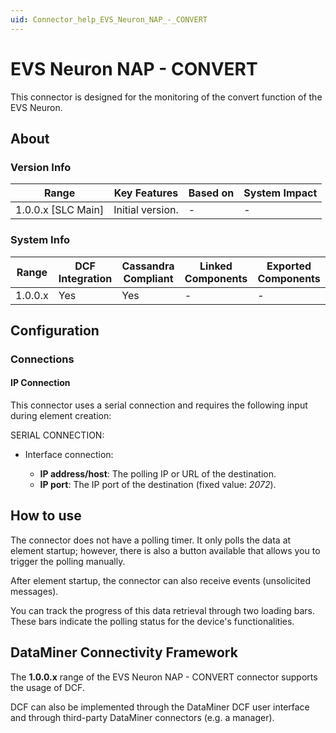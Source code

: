 ```yaml
---
uid: Connector_help_EVS_Neuron_NAP_-_CONVERT
---
```


# EVS Neuron NAP - CONVERT

This connector is designed for the monitoring of the convert function of the EVS Neuron.

## About

### Version Info

| Range                | Key Features     | Based on     | System Impact     |
|----------------------|------------------|--------------|-------------------|
| 1.0.0.x [SLC Main]   | Initial version. | -            | -                 |

### System Info

| Range     | DCF Integration     | Cassandra Compliant     | Linked Components     | Exported Components     |
|-----------|---------------------|-------------------------|-----------------------|-------------------------|
| 1.0.0.x   | Yes                 | Yes                     | -                     | -                       |

## Configuration

### Connections

#### IP Connection

This connector uses a serial connection and requires the following input during element creation:

SERIAL CONNECTION:

- Interface connection:

  - **IP address/host**: The polling IP or URL of the destination.
  - **IP port**: The IP port of the destination (fixed value: *2072*).

## How to use

The connector does not have a polling timer. It only polls the data at element startup; however, there is also a button available that allows you to trigger the polling manually.

After element startup, the connector can also receive events (unsolicited messages).

You can track the progress of this data retrieval through two loading bars. These bars indicate the polling status for the device's functionalities.

## DataMiner Connectivity Framework

The **1.0.0.x** range of the EVS Neuron NAP - CONVERT connector supports the usage of DCF.

DCF can also be implemented through the DataMiner DCF user interface and through third-party DataMiner connectors (e.g. a manager).
